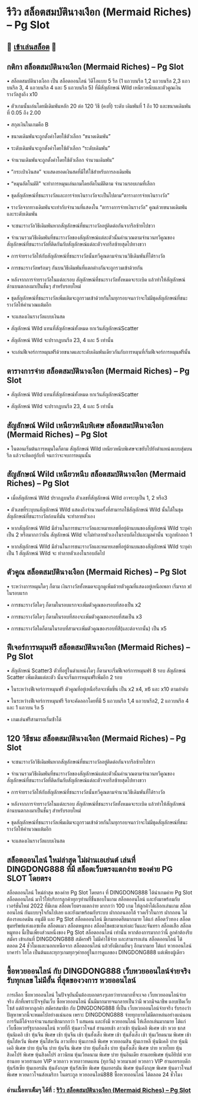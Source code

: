 # รีวิว สล็อตสมบัตินางเงือก (Mermaid Riches) – Pg Slot

## 🎰 [เข้าเล่นสล็อต](https://bit.ly/3ryTLaH) 🎰

## กติกา สล็อตสมบัตินางเงือก (Mermaid Riches) – Pg Slot

• สล็อตสมบัตินางเงือก เป็น สล็อตออนไลน์ วิดีโอแบบ 5 รีล (1 แถวบนรีล 1,2 แถวบนรีล 2,3 แถวบนรีล 3, 4 แถวบนรีล 4 และ 5 แถวบนรีล 5) ที่มีสัญลักษณ์ Wild เหนียวหนีบและตัวคูณเงิน รางวัลสูงถึง x10

• ตัวเกมนั้นเล่นโดยมีเดิมพันหลัก 20 ต่อ 120 วิธี (คงที่) ระดับ เดิมพันที่ 1 ถึง 10 และขนาดเดิมพันที่ 0.05 ถึง 2.00

• สกุลเงินในเกมคือ B

• ขนาดเดิมพันจะถูกตั้งค่าโดยใช้ตัวเลือก “ขนาดเดิมพัน”

• ระดับเดิมพันจะถูกตั้งค่าโดยใช้ตัวเลือก “ระดับเดิมพัน”

• จํานวนเดิมพันจะถูกตั้งค่าโดยใช้ตัวเลือก จํานวนเดิมพัน”

• ”กระเป๋าเงินสด” จะแสดงยอดเงินสดที่มีให้ใช้สําหรับการลงเดิมพัน

• “หมุนอัตโนมัติ” จะทําการหมุนเล่นเกมโดยอัตโนมัติตาม จํานวนรอบเกมที่เลือก

• ชุดสัญลักษณ์ที่ชนะรางวัลและการจ่ายเงินรางวัลจะเป็นไปตาม“ตารางการจ่ายเงินรางวัล”

• รางวัลจากทางเดิมพันจะเท่ากับจํานวนที่แสดงใน “ตารางการจ่ายเงินรางวัล” คูณด้วยขนาดเดิมพันและระดับเดิมพัน

• จะชนะรางวัลวิธีเดิมพันหากสัญลักษณ์ที่ชนะรางวัลอยู่ติดต่อกันจากรีลซ้ายไปขวา

• จํานวนรวมวิธีเดิมพันที่ชนะรางวัลของสัญลักษณ์แต่ละตัวนั้นคํานวณตามจํานวนทวีคูณของสัญลักษณ์ที่ชนะรางวัลที่ติดกันกับสัญลักษณ์แต่ละตัวจากรีลซ้ายสุดไปทางขวา

• การจ่ายรางวัลให้กับสัญลักษณ์ที่ชนะรางวัลนั้นทวีคูณตามจํานวนวิธีเดิมพันที่ได้รางวัล

• การชนะรางวัลพร้อมๆ กันบนวิธีเดิมพันที่แตกต่างกันจะถูกรวมเข้าด้วยกัน

• หลังจากการจ่ายรางวัลในแต่ละรอบ สัญลักษณ์ที่ชนะรางวัลทั้งหมดจะระเบิด แล้วทําให้สัญลักษณ์ด้านบนตกลงมาเป็นชั้นๆ สําหรับรอบใหม่

• ชุดสัญลักษณ์ที่ชนะรางวัลเพิ่มเติมจะถูกรวมเข้าด้วยกันในทุกรอบจนกว่าจะไม่มีชุดสัญลักษณ์ที่ชนะรางวัลให้คํานวณแต้มอีก

• จะแสดงเงินรางวัลแบบเงินสด

• สัญลักษณ์ Wild แทนที่สัญลักษณ์ทั้งหมด ยกเว้นสัญลักษณ์Scatter

• สัญลักษณ์ Wild จะปรากฏบนรีล 23, 4 และ 5 เท่านั้น

• จะเล่นฟีเจอร์การหมุนฟรีด้วยขนาดและระดับเดิมพันเดียวกันกับการหมุนที่เริ่มฟีเจอร์การหมุนฟรีนั้น

## ตารางการจ่าย สล็อตสมบัตินางเงือก (Mermaid Riches) – Pg Slot

• สัญลักษณ์ Wild แทนที่สัญลักษณ์ทั้งหมด ยกเว้นสัญลักษณ์Scatter

• สัญลักษณ์ Wild จะปรากฏบนรีล 23, 4 และ 5 เท่านั้น

## สัญลักษณ์ Wild เหนียวหนึบพิเศษ สล็อตสมบัตินางเงือก (Mermaid Riches) – Pg Slot

• ในตอนเริ่มต้นการหมุนใดก็ตาม สัญลักษณ์ Wild เหนียวหนีบพิเศษจะขยับไปยังตําแหน่งแบบสุ่มบนรีล แล้วจะยึดอยู่กับที่ จนกว่าจะจบการหมุนนั้น

## สัญลักษณ์ Wild เหนียวหนึบ สล็อตสมบัตินางเงือก (Mermaid Riches) – Pg Slot

• เมื่อสัญลักษณ์ Wild ปรากฏบนรีล ตัวเลขที่สัญลักษณ์ Wild อาจระบุเป็น 1, 2 หรือ3

• ตัวเลขที่ระบุบนสัญลักษณ์ Wild แสดงถึงจํานวนครั้งที่สามารถใช้สัญลักษณ์ Wild นั้นได้ในชุดสัญลักษณ์ที่ชนะรางวัลก่อนที่มัน จะทําลายตัวเอง

• หากสัญลักษณ์ Wild มีส่วนในการชนะรางวัลและหมายเลขที่อยู่ด้านบนของสัญลักษณ์ Wild ระบุค่าเป็น 2 หรือมากกว่านั้น สัญลักษณ์ Wild จะไม่ทําลายตัวเองในรอบถัดไปและมูลค่านั้น จะถูกหักออก 1

• หากสัญลักษณ์ Wild มีส่วนในการชนะรางวัลและหมายเลขที่อยู่ด้านบนของสัญลักษณ์ Wild ระบุค่าเป็น 1 สัญลักษณ์ Wild จะ ท่าลายตัวเองในรอบถัดไป

## ตัวคูณ สล็อตสมบัตินางเงือก (Mermaid Riches) – Pg Slot

• ระหว่างการหมุนใดๆ ก็ตาม เงินรางวัลทั้งหมดจะถูกดูเพิ่มด้วยตัวคูณที่แสดงอยู่เหนือเพลา เริ่มจาก xl ในรอบแรก

• การชนะรางวัลใดๆ ก็ตามในรอบแรกจะเพิ่มตัวคูณของรอบที่สองเป็น x2

• การชนะรางวัลใดๆ ก็ตามในรอบที่สองจะเพิ่มตัวคูณของรอบที่สมเป็น x3

• การชนะรางวัลใดก็ตามในรอบที่สามจะเพิ่มตัวคูณของรอบที่สี(และต่อจากนั้น) เป็น x5

## ฟีเจอร์การหมุนฟรี สล็อตสมบัตินางเงือก (Mermaid Riches) – Pg Slot

• สัญลักษณ์ Scatter3 ตัวที่อยู่ในตําแหน่งใดๆ ก็ตามจะเริ่มฟีเจอร์การหมุนฟร์ 8 รอบ สัญลักษณ์ Scatter เพิ่มเติมแต่ละตัว นั้นจะเริ่มการหมุนฟรีเพิ่มอีก 2 รอบ

• ในระหว่างฟีเจอร์การหมุนฟรี ตัวคูณที่อยู่เหนือรีลจะเพิ่มขึ้น เป็น x2 x4, x6 และ x10 ตามลําดับ

• ในระหว่างฟีเจอร์การหมุนฟรี รีลจะคัดลอกโดยที่มี 5 แถวบนรีล 1,4 แถวบนรีล2, 2 แถวบนรีล 4 และ 1 แถวบน รีล 5

• เกมเล่นฟรีสามารถเริ่มซ้ําได้

## 120 วิธีชนะ สล็อตสมบัตินางเงือก (Mermaid Riches) – Pg Slot

• จะชนะรางวัลวิธีเดิมพันหากสัญลักษณ์ที่ชนะรางวัลอยู่ติดต่อกันจากรีลซ้ายไปขวา

• จํานวนรวมวิธีเดิมพันที่ชนะรางวัลของสัญลักษณ์แต่ละตัวนั้นคํานวณตามจํานวนทวีคูณของสัญลักษณ์ที่ชนะรางวัลที่ติดกันกับสัญลักษณ์แต่ละตัวจากรีลซ้ายสุดไปทางขวา

• การจ่ายรางวัลให้กับสัญลักษณ์ที่ชนะรางวัลนั้นทวีคูณตามจํานวนวิธีเดิมพันที่ได้รางวัล

• หลังจากการจ่ายรางวัลในแต่ละรอบ สัญลักษณ์ที่ชนะรางวัลทั้งหมดจะระเบิด แล้วทําให้สัญลักษณ์ด้านบนตกลงมาเป็นชั้นๆ สําหรับรอบใหม่

• ชุดสัญลักษณ์ที่ชนะรางวัลเพิ่มเติมจะถูกรวมเข้าด้วยกันในทุกรอบจนกว่าจะไม่มีชุดสัญลักษณ์ที่ชนะรางวัลให้คํานวณแต้มอีก

• จะแสดงเงินรางวัลแบบเงินสด

## สล็อตออนไลน์ ใหม่ล่าสุด ไม่ผ่านเอเย่นต์ เล่นที่ DINGDONG888 ที่มี สล็อตเว็บตรงแตกง่าย ของค่าย PG SLOT โดยตรง
สล็อตออนไลน์ ใหม่ล่าสุด ของค่าย Pg Slot โดยตรง ที่ DINGDONG888 ได้นำเกมค่าย Pg Slot สล็อตออนไลน์ มาไว้ให้บริการลูกค้าทุกๆท่านที่ชื่นชอบในเกม สล็อตออนไลน์ และยังมาพร้อมกับ เวอร์ชั่นใหม่ 2022 ที่มีเกม สล็อตเว็บตรงแตกง่าย มากกว่า 100 เกม ให้ลูกค้าได้เลือกเล่นเกม สล็อตออนไลน์ กันแบบจุใจกันไปเลย และยังมาพร้อมกับระบบ ฝากถอนออโต้ รวดเร็วในการ ฝากถอน ไม่ต้องรอแอดมิน อนุมัติ และ Pg Slot สล็อตออนไลน์ มีเกมยอดฮิตมากมาย ได้แก่ สล็อตวัวทอง สล็อตขุมทรัพย์แห่งแอซเท็ค สล็อตแมว สล็อตหนูทอง สล็อตโชคชะตาแห่งตะวันและจันทรา สล็อตเสือ สล็อตหมูทอง นี้เป็นเพี่ยงส่วนหนึ่งของ Pg Slot สล็อตออนไลน์ เท่านั้น หากต้องการมากกว่านี้ ลูกค้าต้องรีบ สมัคร เข้าเล่นที่ DINGDONG888 สมัครฟรี ไม่มีค่าใช้จ่าย และสามารถเล่น สล็อตออนไลน์ ได้ตลอด 24 ชั่วโมงและนอกเหนือจาก สล็อตออนไลน์ แล้วยังมีเกมอื่นๆ อีกมากมาย ได้แก่ หวยออนไลน์ บาคาร่า ไฮโล เป็นต้นและทุกๆเกมทุกๆค่ายอยู่ในการดูแลของ DINGDONG888 แต่เพียงผู้เดียว

## ซื้อหวยออนไลน์ กับ DINGDONG888 เว็บหวยออนไลน์จ่ายจริง รับทุกเลข ไม่มีอั้น ที่สุดของวงการ หวยออนไลน์
การเลือก ซื้อหวยออนไลน์ ในปัจจุบันนั้นต้องบอกตรงๆเลยว่ายากมากที่จะเจอ เว็บหวยออนไลน์จ่ายจริง สักที่เพราะปัจจุบันเว็บ ซื้อหวยออนไลน์ นั้นมีมากมายจนกลายเป็นว่ามี พวกมิจฉาชีพ แอบเปิดเว็บไซส์ แต่ถ้าหากลูกค้า สมัครสมาชิก กับ DINGDONG888 ที่เป็น เว็บหวยออนไลน์จ่ายจริง รับรองว่าปัญหาพวกนี้จะหมดไปอย่างแน่นอน เพราะ DINGDONG888 จ่ายทุกบาทไม่มีตกหล่นอย่างแน่นอน การรันตีได้จากจำนวนสมาชิกมากกว่า 1 แสนคน และยังมี หวยออนไลน์ ให้เลือกเล่นมากมาย ได้แก่  เว็บซื้อหวยรัฐบาลออนไลน์ หวยยี่กี หุ้นดาวโจนส์ ฮานอยเช้า ลาวเช้า หุ้นนิเคอิ พิเศษ เช้า หวย ธกส หุ้นนิเคอิ เช้า หุ้นจีน พิเศษ เช้า หุ้นจีน เช้า หุ้นฮั่งเส็ง พิเศษ เช้า หุ้นฮั่งเส็ง เช้า หุ้นเวียดนาม พิเศษ เช้า หุ้นไต้หวัน พิเศษ หุ้นไต้หวัน ลาวเที่ยง หุ้นเกาหลี พิเศษ หวยออมสิน หุ้นเกาหลี หุ้นนิเคอิ บ่าย หุ้นนิเคอิ พิเศษ บ่าย หุ้นจีน บ่าย หุ้นจีน พิเศษ บ่าย หุ้นฮั่งเส็ง บ่าย หุ้นฮั่งเส็ง พิเศษ บ่าย หวยไทย หุ้นสิงคโปร์ พิเศษ หุ้นสิงคโปร์ ลาวนิยม หุ้นเวียดนาม พิเศษ บ่าย หุ้นอินเดีย ฮานอยพิเศษ หุ้นอียิปต์ หวยฮานอย หวยฮานอย VIP หวยลาว หวยลาวทดแทน (ทุกวัน) หวยมาเลย์ หวยลาว VIP ฮานอยรอบดึก หุ้นรัสเซีย หุ้นเยอรมัน หุ้นอังกฤษ หุ้นรัสเซีย พิเศษ หุ้นเยอรมัน พิเศษ หุ้นอังกฤษ พิเศษ หุ้นดาวโจนส์พิเศษ หวยดาวโจนส์อเมริกา ในตระกูล หวยออนไลน์888 ซื้อหวยออนไลน์ ได้ตลอด 24 ชั่วโมง

### อ่านเนื้อหาเต็มๆ ได้ที่ : [รีวิว สล็อตสมบัตินางเงือก (Mermaid Riches) – Pg Slot](https://dingdong888.co/pg-slot/mermaid-riches/)
